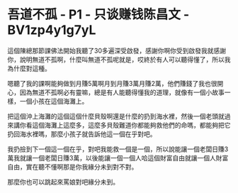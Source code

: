 # 吾道不孤 - P1 - 只谈赚钱陈昌文 - BV1zp4y1g7yL

這個陳總那節課佛法開始我聽了30多遍深受啟發，感謝你啊你受到啟發我就感謝你，說明無道不孤啊，什麼叫無道不孤呢就是，哎終於有人可以聽得懂了，所以我為什麼對這種。

嗯聽了我的課啊能夠做到月賺5萬啊月到月賺3萬月賺2萬，他們賺錢了我也很開心，因為無道不孤啊必有靈嘛，總是有人能聽得懂我的道理，就像有一個小故事一樣，一個小孩在這個海灘上。

把這個沖上海灘的這個這個什麼貝殼啊還是什麼的扔到海水裡，然後一個老頭就過來講你看這個海灘上這麼多，這麼多貝殼難道你都能夠救他們的命嗎，都能夠把它扔回海水裡嗎，那麼小孩子就告訴他這一個在乎對吧。

我扔撿到下一個這一個在乎，對吧我能救一個是一個，所以說能讓一個老闆日賺3萬我就讓一個老闆日賺3萬，以後能讓一個一個人哈這個財富自由就讓一個人財富自由，實在聽不懂啊那是你我緣分未到對不對。

那麼你也可以跳起來罵娘對吧緣分未到。